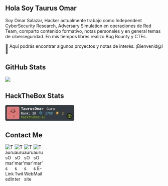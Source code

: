 ## Hola Soy Taurus Omar

Soy Omar Salazar, Hacker actualmente trabajo como Independent CyberSecurity Research, Adversary Simulation en operaciones de Red Team, comparto contenido formativo, notas personales y en general temas de ciberseguridad. En mis tiempos libres realizo Bug Bounty y CTFs. 

🥑 Aquí podrás encontrar algunos proyectos y notas de interés. ¡Bienvenid@! 🥑


## GitHub Stats

<p>
  <img src="https://github-profile-trophy.vercel.app/?username=TaurusOmar&theme=onedark&no-frame=true&column=7" />
</p>


## HackTheBox Stats
![TaurusOmar](https://github.com/TaurusOmar/TaurusOmar/blob/main/Unknown.jpeg?raw=true)

## Contact Me
<a href="https://www.linkedin.com/in/taurusomar/" target="_blank">
  <img align="left" alt="TaurusOmar's LinkedIn" width="30px" src="https://img.icons8.com/color/48/000000/linkedin.png"/>
</a>
<a href="https://twitter.com/TaurusOmar_" target="_blank">
  <img align="left" alt="TaurusOmar's Twitter" width="30px" src="https://img.icons8.com/color/48/000000/twitter.png"/>
</a>
<a href="https://xf0.me" target="_blank">
  <img align="left" alt="TaurusOmar's Website" width="30px" src="https://img.icons8.com/color/48/000000/domain.png" />
</a>
<a href="mailto:omar@xf0.me" target="_blank">
  <img align="left" alt="TaurusOmar's E-Mail" width="30px" src="https://img.icons8.com/color/48/000000/email.png" />
</a>
<br>
